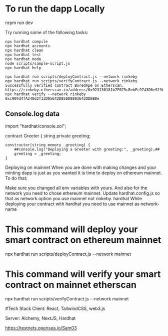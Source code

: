 # To run the dapp Locally

nrpm run dev

Try running some of the following tasks:

```shell
npx hardhat compile
npx hardhat accounts
npx hardhat clean
npx hardhat test
npx hardhat node
node scripts/sample-script.js
npx hardhat help

npx hardhat run scripts/deployContract.js --network rinkeby
npx hardhat run scripts/verifyContract.js --network rinkeby
Successfully verified contract BoredApe on Etherscan.
https://rinkeby.etherscan.io/address/0x923130181b7F075cBebFc9743D6e923646FD9148#code
npx hardhat verify --network rinkeby 0xc904d4fA240d2f13D05642D850D8803642DDEB8e
```

## Console.log data
import "hardhat/console.sol";

contract Greeter {
    string private greeting;

    constructor(string memory _greeting) {
        ##console.log("Deploying a Greeter with greeting:", _greeting);##
        greeting = _greeting;
    }

Deploying on mainnet
When you are done with making changes and your minting dapp is just as you wanted it is time to deploy on ethereum mainnet. To do that;

Make sure you changed all env variables with yours. And also for the network you need to chose ethereum mainnet.
Update hardhat.config.js so that as network option you use mainnet not rinkeby. hardhat
While deploying your contract with hardhat you need to use mainnet as network-name
  # This command will deploy your smart contract on ethereum mainnet
  npx hardhat run scripts/deployContract.js --network mainnet

  # This command will verify your smart contract on mainnet etherscan
  npx hardhat run scripts/verifyContract.js --network mainnet


#Tech Stack
Client: React, TailwindCSS, web3.js

Server: Alchemy, NextJS, Hardhat

https://testnets.opensea.io/Sam03
